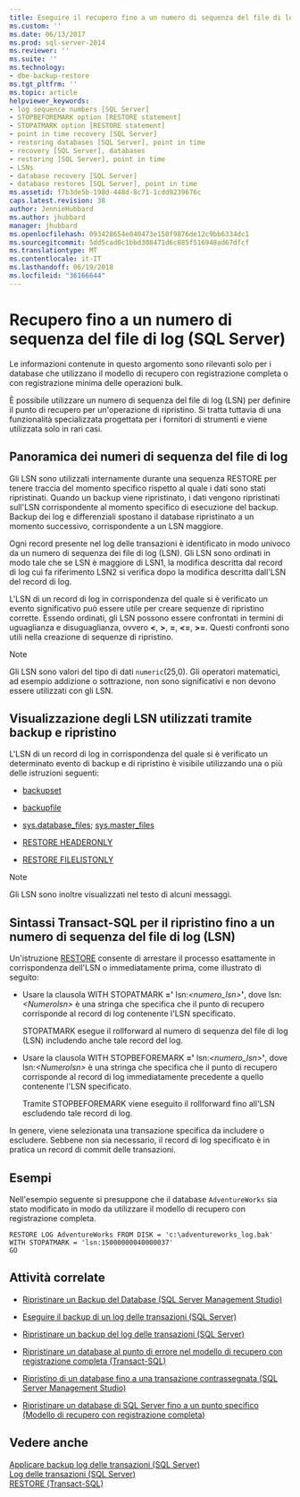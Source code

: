 ```yaml
---
title: Eseguire il recupero fino a un numero di sequenza del file di log (SQL Server) | Microsoft Docs
ms.custom: ''
ms.date: 06/13/2017
ms.prod: sql-server-2014
ms.reviewer: ''
ms.suite: ''
ms.technology:
- dbe-backup-restore
ms.tgt_pltfrm: ''
ms.topic: article
helpviewer_keywords:
- log sequence numbers [SQL Server]
- STOPBEFOREMARK option [RESTORE statement]
- STOPATMARK option [RESTORE statement]
- point in time recovery [SQL Server]
- restoring databases [SQL Server], point in time
- recovery [SQL Server], databases
- restoring [SQL Server], point in time
- LSNs
- database recovery [SQL Server]
- database restores [SQL Server], point in time
ms.assetid: f7b3de5b-198d-448d-8c71-1cdd9239676c
caps.latest.revision: 38
author: JennieHubbard
ms.author: jhubbard
manager: jhubbard
ms.openlocfilehash: 093428654e040473e150f9876de12c9bb6334dc1
ms.sourcegitcommit: 5dd5cad0c1bbd308471d6c885f516948ad67dfcf
ms.translationtype: MT
ms.contentlocale: it-IT
ms.lasthandoff: 06/19/2018
ms.locfileid: "36166644"
---
```

# <a name="recover-to-a-log-sequence-number-sql-server"></a>Recupero fino a un numero di sequenza del file di log (SQL Server)
  Le informazioni contenute in questo argomento sono rilevanti solo per i database che utilizzano il modello di recupero con registrazione completa o con registrazione minima delle operazioni bulk.  
  
 È possibile utilizzare un numero di sequenza del file di log (LSN) per definire il punto di recupero per un'operazione di ripristino. Si tratta tuttavia di una funzionalità specializzata progettata per i fornitori di strumenti e viene utilizzata solo in rari casi.  
  
##  <a name="LSNs"></a> Panoramica dei numeri di sequenza del file di log  
 Gli LSN sono utilizzati internamente durante una sequenza RESTORE per tenere traccia del momento specifico rispetto al quale i dati sono stati ripristinati. Quando un backup viene ripristinato, i dati vengono ripristinati sull'LSN corrispondente al momento specifico di esecuzione del backup. Backup dei log e differenziali spostano il database ripristinato a un momento successivo, corrispondente a un LSN maggiore.  
  
 Ogni record presente nel log delle transazioni è identificato in modo univoco da un numero di sequenza dei file di log (LSN). Gli LSN sono ordinati in modo tale che se LSN è maggiore di LSN1, la modifica descritta dal record di log cui fa riferimento LSN2 si verifica dopo la modifica descritta dall'LSN del record di log.  
  
 L'LSN di un record di log in corrispondenza del quale si è verificato un evento significativo può essere utile per creare sequenze di ripristino corrette. Essendo ordinati, gli LSN possono essere confrontati in termini di uguaglianza e disuguaglianza, ovvero **\<**, **>**, **=**, **\<=**, **>=**. Questi confronti sono utili nella creazione di sequenze di ripristino.  
  
> [!NOTE]  
>  Gli LSN sono valori del tipo di dati `numeric`(25,0). Gli operatori matematici, ad esempio addizione o sottrazione, non sono significativi e non devono essere utilizzati con gli LSN.  
  

  
## <a name="viewing-lsns-used-by-backup-and-restore"></a>Visualizzazione degli LSN utilizzati tramite backup e ripristino  
 L'LSN di un record di log in corrispondenza del quale si è verificato un determinato evento di backup e di ripristino è visibile utilizzando una o più delle istruzioni seguenti:  
  
-   [backupset](/sql/relational-databases/system-tables/backupset-transact-sql)  
  
-   [backupfile](/sql/relational-databases/system-tables/backupfile-transact-sql)  
  
-   [sys.database_files](/sql/relational-databases/system-catalog-views/sys-database-files-transact-sql); [sys.master_files](/sql/relational-databases/system-catalog-views/sys-master-files-transact-sql)  
  
-   [RESTORE HEADERONLY](/sql/t-sql/statements/restore-statements-headeronly-transact-sql)  
  
-   [RESTORE FILELISTONLY](/sql/t-sql/statements/restore-statements-filelistonly-transact-sql)  
  
> [!NOTE]  
>  Gli LSN sono inoltre visualizzati nel testo di alcuni messaggi.  
  
## <a name="transact-sql-syntax-for-restoring-to-an-lsn"></a>Sintassi Transact-SQL per il ripristino fino a un numero di sequenza del file di log (LSN)  
 Un'istruzione [RESTORE](/sql/t-sql/statements/restore-statements-transact-sql) consente di arrestare il processo esattamente in corrispondenza dell'LSN o immediatamente prima, come illustrato di seguito:  
  
-   Usare la clausola WITH STOPATMARK **='** lsn:*<numero_lsn>***'**, dove lsn:*\<Numerolsn>* è una stringa che specifica che il punto di recupero corrisponde al record di log contenente l'LSN specificato.  
  
     STOPATMARK esegue il rollforward al numero di sequenza del file di log (LSN) includendo anche tale record del log.  
  
-   Usare la clausola WITH STOPBEFOREMARK **='** lsn:*<numero_lsn>***'**, dove lsn:*\<Numerolsn>* è una stringa che specifica che il punto di recupero corrisponde al record di log immediatamente precedente a quello contenente l'LSN specificato.  
  
     Tramite STOPBEFOREMARK viene eseguito il rollforward fino all'LSN escludendo tale record di log.  
  
 In genere, viene selezionata una transazione specifica da includere o escludere. Sebbene non sia necessario, il record di log specificato è in pratica un record di commit delle transazioni.  
  
## <a name="examples"></a>Esempi  
 Nell'esempio seguente si presuppone che il database `AdventureWorks` sia stato modificato in modo da utilizzare il modello di recupero con registrazione completa.  
  
```  
RESTORE LOG AdventureWorks FROM DISK = 'c:\adventureworks_log.bak'   
WITH STOPATMARK = 'lsn:15000000040000037'  
GO  
```  
  
##  <a name="RelatedTasks"></a> Attività correlate  
  
-   [Ripristinare un Backup del Database &#40;SQL Server Management Studio&#41;](restore-a-database-backup-using-ssms.md)  
  
-   [Eseguire il backup di un log delle transazioni &#40;SQL Server&#41;](back-up-a-transaction-log-sql-server.md)  
  
-   [Ripristinare un backup del log delle transazioni &#40;SQL Server&#41;](restore-a-transaction-log-backup-sql-server.md)  
  
-   [Ripristinare un database al punto di errore nel modello di recupero con registrazione completa &#40;Transact-SQL&#41;](restore-database-to-point-of-failure-full-recovery.md)  
  
-   [Ripristino di un database fino a una transazione contrassegnata &#40;SQL Server Management Studio&#41;](restore-a-database-to-a-marked-transaction-sql-server-management-studio.md)  
  
-   [Ripristinare un database di SQL Server fino a un punto specifico &#40;Modello di recupero con registrazione completa&#41;](restore-a-sql-server-database-to-a-point-in-time-full-recovery-model.md)  
  
## <a name="see-also"></a>Vedere anche  
 [Applicare backup log delle transazioni &#40;SQL Server&#41;](transaction-log-backups-sql-server.md)   
 [Log delle transazioni &#40;SQL Server&#41;](../logs/the-transaction-log-sql-server.md)   
 [RESTORE &#40;Transact-SQL&#41;](/sql/t-sql/statements/restore-statements-transact-sql)  
  
  
